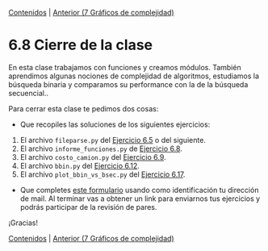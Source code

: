 [Contenidos](../Contenidos.md) \| [Anterior (7 Gráficos de complejidad)](07_gráficos_de_complejidad.md)

# 6.8 Cierre de la clase

En esta clase trabajamos con funciones y creamos módulos. También aprendimos algunas nociones de complejidad de algoritmos, estudiamos la búsqueda binaria y  comparamos su performance con la de la búsqueda secuencial..

Para cerrar esta clase te pedimos dos cosas:
* Que recopiles las soluciones de los siguientes ejercicios:

 1. El archivo `fileparse.py` del [Ejercicio 6.5](../06_Organización_y_Complejidad/03_Funciones.md#ejercicio-65-conversión-de-tipo) o del siguiente.
 2. El archivo `informe_funciones.py` de [Ejercicio 6.8](../06_Organización_y_Complejidad/04_Modulos.md#ejercicio-68-usemos-tu-módulo).
 3. El archivo `costo_camion.py` del [Ejercicio 6.9](../06_Organización_y_Complejidad/04_Modulos.md#ejercicio-69-un-poco-más-allá).
 4. El archivo `bbin.py` del [Ejercicio 6.12](../06_Organización_y_Complejidad/06_Complejidad.md#ejercicio-612-insertar-un-elemento-en-una-lista).
 5. El archivo `plot_bbin_vs_bsec.py` del [Ejercicio 6.17](../06_Organización_y_Complejidad/07_gráficos_de_complejidad.md#ejercicio-617-búsqueda-binaria-vs-búsqueda-secuencial).

* Que completes [este formulario](https://docs.google.com/forms/d/1De-riQmiD2H9PZAVUkR5hf4lqU_9tp8IACqZYTvePkA) usando como identificación tu dirección de mail.  Al terminar vas a obtener un link para enviarnos tus ejercicios y podrás participar de la revisión de pares.

¡Gracias! 



[Contenidos](../Contenidos.md) \| [Anterior (7 Gráficos de complejidad)](07_gráficos_de_complejidad.md)

